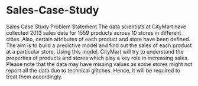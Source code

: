 # Sales-Case-Study
Sales Case Study
Problem Statement
The data scientists at CityMart have collected 2013 sales data for 1559 products across 10 stores in different cities. Also, certain attributes of each product and store have been defined. The aim is to build a predictive model and find out the sales of each product at a particular store.
Using this model, CityMart will try to understand the properties of products and stores which play a key role in increasing sales.
Please note that the data may have missing values as some stores might not report all the data due to technical glitches. Hence, it will be required to treat them accordingly.
